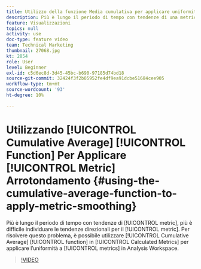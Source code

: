 ```yaml
---
title: Utilizzo della funzione Media cumulativa per applicare uniformità metrica
description: Più è lungo il periodo di tempo con tendenze di una metrica, più è difficile individuare le tendenze direzionali per la metrica. Per risolvere questo problema, la funzione Media cumulativa in Metriche calcolate può essere utilizzata per applicare l’uniformità alle metriche in Analysis Workspace.
feature: Visualizzazioni
topics: null
activity: use
doc-type: feature video
team: Technical Marketing
thumbnail: 27068.jpg
kt: 2854
role: User
level: Beginner
exl-id: c5d6ec8d-3d45-45bc-b690-97185d74bd18
source-git-commit: 32424f3f2b05952fe4df9ea91dcbe51684cee905
workflow-type: tm+mt
source-wordcount: '93'
ht-degree: 10%

---
```


# Utilizzando [!UICONTROL Cumulative Average] [!UICONTROL Function] Per Applicare [!UICONTROL Metric] Arrotondamento {#using-the-cumulative-average-function-to-apply-metric-smoothing}

Più è lungo il periodo di tempo con tendenze di [!UICONTROL metric], più è difficile individuare le tendenze direzionali per il [!UICONTROL metric]. Per risolvere questo problema, è possibile utilizzare [!UICONTROL Cumulative Average] [!UICONTROL function] in [!UICONTROL Calculated Metrics] per applicare l’uniformità a [!UICONTROL metrics] in Analysis Workspace.

>[!VIDEO](https://video.tv.adobe.com/v/27068/?quality=9)
